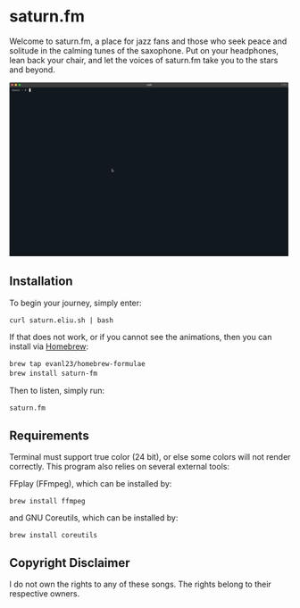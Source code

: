 # saturn.fm
Welcome to saturn.fm, a place for jazz fans and those who seek peace and solitude in the calming tunes of the saxophone. Put on your headphones, lean back your chair, and let the voices of saturn.fm take you to the stars and beyond.

![demogif](demo.gif)

## Installation
To begin your journey, simply enter:
```
curl saturn.eliu.sh | bash
```

If that does not work, or if you cannot see the animations, then you can install via [Homebrew](https://brew.sh):
```bash
brew tap evanl23/homebrew-formulae
brew install saturn-fm
```

Then to listen, simply run:
```bash
saturn.fm
```

## Requirements
Terminal must support true color (24 bit), or else some colors will not render correctly. This program also relies on several external tools: 

FFplay (FFmpeg), which can be installed by: 
```
brew install ffmpeg
```

and GNU Coreutils, which can be installed by: 
```
brew install coreutils
```

## Copyright Disclaimer
I do not own the rights to any of these songs. The rights belong to their respective owners. 
